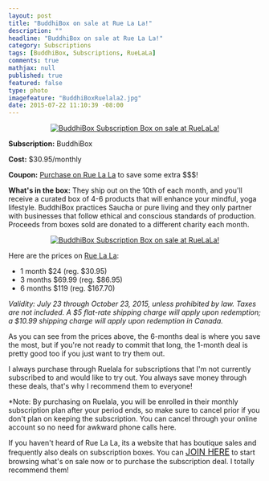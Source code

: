 ```yaml
---
layout: post
title: "BuddhiBox on sale at Rue La La!"
description: ""
headline: "BuddhiBox on sale at Rue La La!"
category: Subscriptions
tags: [BuddhiBox, Subscriptions, RueLaLa]
comments: true
mathjax: null
published: true
featured: false
type: photo
imagefeature: "BuddhiBoxRuelala2.jpg"
date: 2015-07-22 11:10:39 -08:00
---
```


<center><a href="https://www.ruelala.com/invite/whatsupmailbox" target="_blank">
<img src="/images/BuddhiBoxRuelala.jpg" border="0" style="border:none;max-width:100%;" alt="BuddhiBox Subscription Box on sale at RueLaLa!" />
</a></center>
<p><b>Subscription:</b> BuddhiBox</p>
<p><b>Cost:</b> $30.95/monthly</p>
<p><b>Coupon:</b> <a href="https://www.ruelala.com/invite/whatsupmailbox" target="_blank">Purchase on Rue La La</a> to save some extra $$$!</p>
<p><b>What's in the box:</b> They ship out on the 10th of each month, and you'll receive a curated box of 4-6 products that will enhance your mindful, yoga lifestyle. BuddhiBox practices Saucha or pure living and they only partner with businesses that follow ethical and conscious standards of production. Proceeds from boxes sold are donated to a different charity each month.</p>

<center><a href="https://www.ruelala.com/invite/whatsupmailbox" target="_blank">
<img src="/images/BuddhiBoxRuelala2.jpg" border="0" style="border:none;max-width:100%;" alt="BuddhiBox Subscription Box on sale at RueLaLa!" />
</a></center>

<p>Here are the prices on <a href="https://www.ruelala.com/invite/whatsupmailbox" target="_blank">Rue La La</a>:
<ul>
<li>1 month $24 (reg. $30.95)</li>
<li>3 months $69.99 (reg. $86.95)</li>
<li>6 months $119 (reg. $167.70)</li>
</ul>
<p><i>Validity: July 23 through October 23, 2015, unless prohibited by law. Taxes are not included. A $5 flat-rate shipping charge will apply upon redemption; a $10.99 shipping charge will apply upon redemption in Canada.</i></p>

<p>As you can see from the prices above, the 6-months deal is where you save the most, but if you're not ready to commit that long, the 1-month deal is pretty good too if you just want to try them out.</p>

<p>I always purchase through Ruelala for subscriptions that I'm not currently subscribed to and would like to try out. You always save money through these deals, that's why I recommend them to everyone!</p>

<p>*Note: By purchasing on Ruelala, you will be enrolled in their monthly subscription plan after your period ends, so make sure to cancel prior if you don't plan on keeping the subscription. You can cancel through your online account so no need for awkward phone calls here.</p>

<p>If you haven't heard of Rue La La, its a website that has boutique sales and frequently also deals on subscription boxes. You can <a href="https://www.ruelala.com/invite/whatsupmailbox" target="_blank"><big>JOIN HERE</big></a> to start browsing what's on sale now or to purchase the subscription deal. I totally recommend them!</p>
